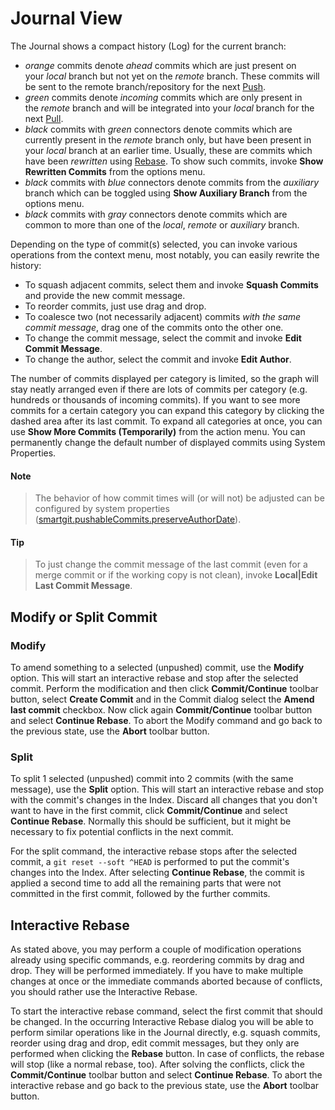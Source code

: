 # Journal View

The Journal shows a compact history (Log) for the current branch:

-   *orange* commits denote *ahead* commits which are just present on
    your *local* branch but not yet on the *remote* branch. These
    commits will be sent to the remote branch/repository for the next
    [Push](Synchronizing-with-Remote-Repositories.md).
-   *green* commits denote *incoming* commits which are only present in
    the *remote* branch and will be integrated into your *local* branch
    for the next [Pull](Synchronizing-with-Remote-Repositories.md).
-   *black* commits with *green* connectors denote commits which are
    currently present in the *remote* branch only, but have been present
    in your *local* branch at an earlier time. Usually, these are
    commits which have been *rewritten* using [Rebase](Rebase.md). To show
    such commits, invoke **Show Rewritten Commits** from the options
    menu.
-   *black* commits with *blue* connectors denote commits from the
    *auxiliary* branch which can be toggled using **Show Auxiliary
    Branch** from the options menu.
-   *black* commits with *gray* connectors denote commits which are
    common to more than one of the *local*, *remote* or *auxiliary*
    branch.

Depending on the type of commit(s) selected, you can invoke various
operations from the context menu, most notably, you can easily rewrite
the history:

-   To squash adjacent commits, select them and invoke **Squash
    Commits** and provide the new commit message.
-   To reorder commits, just use drag and drop.
-   To coalesce two (not necessarily adjacent) commits *with the same
    commit message*, drag one of the commits onto the other one.
-   To change the commit message, select the commit and invoke **Edit
    Commit Message**.
-   To change the author, select the commit and invoke **Edit Author**.

The number of commits displayed per category is limited, so the graph
will stay neatly arranged even if there are lots of commits per category
(e.g. hundreds or thousands of incoming commits). If you want to see
more commits for a certain category you can expand this category by
clicking the dashed area after its last commit. To expand all categories
at once, you can use **Show More Commits (Temporarily)** from the action
menu. You can permanently change the default number of displayed commits
using System Properties.


#### Note
>
>
>The behavior of how commit times will (or will not) be adjusted can be
>configured by system properties
>([smartgit.pushableCommits.preserveAuthorDate](System-Properties.md#smartgitrevertcommitmessagetemplatesmartgit.pushableCommits.preserveAuthorDate)).
>
>


#### Tip
>
>
>To just change the commit message of the last commit (even for a merge
>commit or if the working copy is not clean), invoke **Local\|Edit Last
>Commit Message**.
>
>

## Modify or Split Commit

### Modify

To amend something to a selected (unpushed) commit, use the **Modify**
option. This will start an interactive rebase and stop after the
selected commit. Perform the modification and then click
**Commit/Continue** toolbar button, select **Create Commit** and in the
Commit dialog select the **Amend last commit** checkbox. Now click again
**Commit/Continue** toolbar button and select **Continue Rebase**. To
abort the Modify command and go back to the previous state, use the
**Abort** toolbar button.

### Split

To split 1 selected (unpushed) commit into 2 commits (with the same
message), use the **Split** option. This will start an interactive
rebase and stop with the commit's changes in the Index. Discard all
changes that you don't want to have in the first commit, click
**Commit/Continue** and select **Continue Rebase**. Normally this should
be sufficient, but it might be necessary to fix potential conflicts in
the next commit.



For the split command, the interactive rebase stops after the selected
commit, a `git reset --soft ^HEAD` is performed to put the commit's
changes into the Index. After selecting **Continue Rebase**, the commit
is applied a second time to add all the remaining parts that were not
committed in the first commit, followed by the further commits.



## Interactive Rebase

As stated above, you may perform a couple of modification operations
already using specific commands, e.g. reordering commits by drag and
drop. They will be performed immediately. If you have to make multiple
changes at once or the immediate commands aborted because of conflicts,
you should rather use the Interactive Rebase.

To start the interactive rebase command, select the first commit that
should be changed. In the occurring Interactive Rebase dialog you will
be able to perform similar operations like in the Journal directly, e.g.
squash commits, reorder using drag and drop, edit commit messages, but
they only are performed when clicking the **Rebase** button. In case of
conflicts, the rebase will stop (like a normal rebase, too). After
solving the conflicts, click the **Commit/Continue** toolbar button and
select **Continue Rebase**. To abort the interactive rebase and go back
to the previous state, use the **Abort** toolbar button.

 
